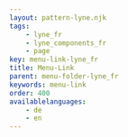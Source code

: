 ```yaml
---
layout: pattern-lyne.njk
tags: 
    - lyne_fr
    - lyne_components_fr
    - page
key: menu-link-lyne_fr
title: Menu-Link
parent: menu-folder-lyne_fr
keywords: menu-link
order: 400
availablelanguages: 
    - de
    - en
---
```

